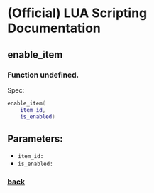 
# (Official) LUA Scripting Documentation

## enable_item

### Function undefined.

Spec:
```lua
enable_item(
	item_id,
	is_enabled)
```
## Parameters:
- `item_id:` 
- `is_enabled:` 

### [back](../other)
